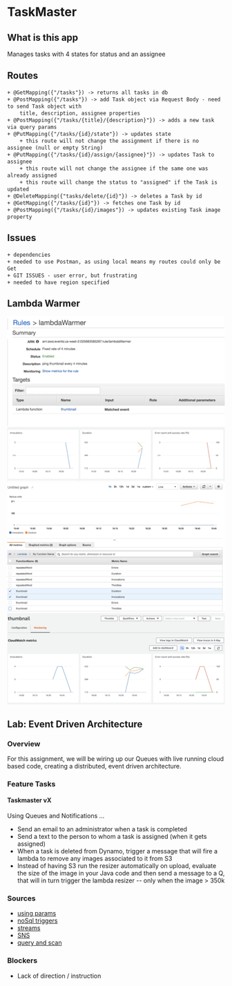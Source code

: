 # TaskMaster

## What is this app
Manages tasks with 4 states for status and an assignee

## Routes

    + @GetMapping({"/tasks"}) -> returns all tasks in db
    + @PostMapping({"/tasks"}) -> add Task object via Request Body - need to send Task object with
        title, description, assignee properties
    + @PostMapping({"/tasks/{title}/{description}"}) -> adds a new task via query params
    + @PutMapping({"/tasks/{id}/state"}) -> updates state
        + this route will not change the assignment if there is no assignee (null or empty String)
    + @PutMapping({"/tasks/{id}/assign/{assignee}"}) -> updates Task to assignee
        + this route will not change the assignee if the same one was already assigned
        + this route will change the status to "assigned" if the Task is updated
    + @DeleteMapping({"tasks/delete/{id}"}) -> deletes a Task by id
    + @GetMapping({"/tasks/{id}"}) -> fetches one Task by id
    + @PostMapping({"/tasks/{id}/images"}) -> updates existing Task image property


## Issues
    + dependencies
    + needed to use Postman, as using local means my routes could only be Get
    + GIT ISSUES - user error, but frustrating
    + needed to have region specified
    
## Lambda Warmer

![](./images/warmer1.png)
![](./images/warmer2.png)
![](./images/warmer3.png)
![](./images/warmer4.png)

## Lab: Event Driven Architecture

### Overview

For this assignment, we will be wiring up our Queues with live running cloud based code, creating a distributed, event driven architecture.

### Feature Tasks

#### Taskmaster vX

Using Queues and Notifications ...

+ Send an email to an administrator when a task is completed
+ Send a text to the person to whom a task is assigned (when it gets assigned)
+ When a task is deleted from Dynamo, trigger a message that will fire a lambda to remove any images associated to it from S3
+ Instead of having S3 run the resizer automatically on upload, evaluate the size of the image in your Java code and then send a message to a Q, that will in turn trigger the lambda resizer -- only when the image > 350k

### Sources
+ [using params](https://docs.aws.amazon.com/systems-manager/latest/userguide/sysman-paramstore-cwe.html)
+ [noSql triggers](https://aws.amazon.com/blogs/compute/619/)
+ [streams](https://docs.aws.amazon.com/amazondynamodb/latest/developerguide/Streams.Lambda.Tutorial.html#Streams.Lambda.Tutorial.CreateTable)
+ [SNS](https://docs.aws.amazon.com/sns/latest/dg/sns-how-it-works.html)
+ [query and scan](https://docs.aws.amazon.com/amazondynamodb/latest/developerguide/GettingStarted.Java.04.html)

### Blockers
+ Lack of direction / instruction
